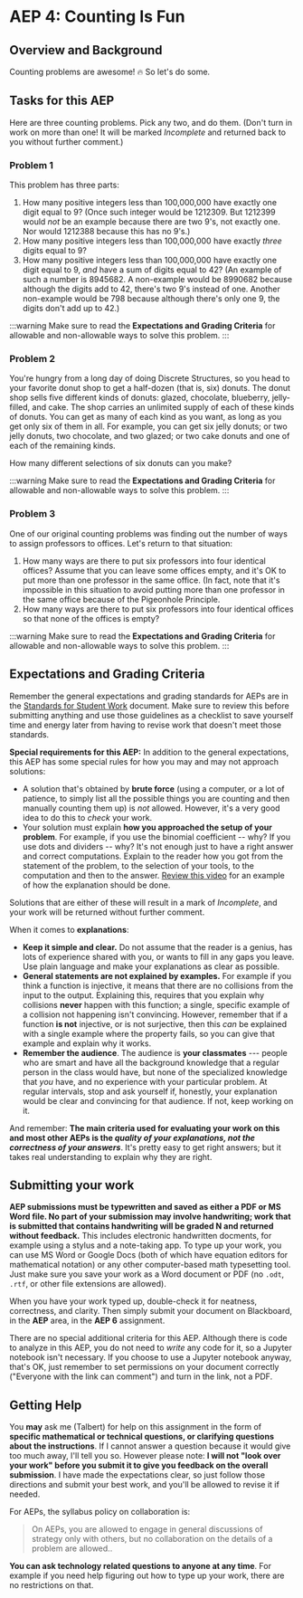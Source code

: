 # AEP 4: Counting Is Fun

## Overview and Background

Counting problems are awesome! :fire: So let's do some. 

## Tasks for this AEP

Here are three counting problems. Pick any two, and do them. (Don't turn in work on more than one! It will be marked *Incomplete* and returned back to you without further comment.)

### Problem 1

This problem has three parts: 

1. How many positive integers less than 100,000,000 have exactly one digit equal to 9? (Once such integer would be 1212309. But 1212399 would *not* be an example because there are two 9's, not exactly one. Nor would 1212388 because this has no 9's.)
2. How many positive integers less than 100,000,000 have exactly *three* digits equal to 9? 
3. How many positive integers less than 100,000,000 have exactly one digit equal to 9, *and* have a sum of digits equal to 42? (An example of such a number is 8945682. A non-example would be 8990682 because although the digits add to 42, there's two 9's instead of one. Another non-example would be 798 because although there's only one 9, the digits don't add up to 42.) 

:::warning
Make sure to read the **Expectations and Grading Criteria** for allowable and non-allowable ways to solve this problem. 
:::

### Problem 2

You're hungry from a long day of doing Discrete Structures, so you head to your favorite donut shop to get a half-dozen (that is, six) donuts. The donut shop sells five different kinds of donuts: glazed, chocolate, blueberry, jelly-filled, and cake. The shop carries an unlimited supply of each of these kinds of donuts. You can get as many of each kind as you want, as long as you get only six of them in all. For example, you can get six jelly donuts; or two jelly donuts, two chocolate, and two glazed; or two cake donuts and one of each of the remaining kinds.  

How many different selections of six donuts can you make? 

:::warning
Make sure to read the **Expectations and Grading Criteria** for allowable and non-allowable ways to solve this problem. 
:::

### Problem 3

One of our original counting problems was finding out the number of ways to assign professors to offices. Let's return to that situation: 


1. How many ways are there to put six professors into four identical offices? Assume that you can leave some offices empty, and it's OK to put more than one professor in the same office. (In fact, note that it's impossible in this situation to avoid putting more than one professor in the same office because of the Pigeonhole Principle.
2. How many ways are there to put six professors into four identical offices so that none of the offices is empty? 

:::warning
Make sure to read the **Expectations and Grading Criteria** for allowable and non-allowable ways to solve this problem. 
:::

## Expectations and Grading Criteria 

Remember the general expectations and grading standards for AEPs are in the [Standards for Student Work](https://github.com/RobertTalbert/discretecs/blob/master/MTH225-Fall2023/course-docs/standards-mth225-f23.md#standards-for-aeps) document. Make sure to review this before submitting anything and use those guidelines as a checklist to save yourself time and energy later from having to revise work that doesn't meet those standards. 

**Special requirements for this AEP:** In addition to the general expectations, this AEP has some special rules for how you may and may not approach solutions: 

- A solution that's obtained by **brute force** (using a computer, or a lot of patience, to simply list all the possible things you are counting and then manually counting them up) is *not* allowed. However, it's a very good idea to do this to *check* your work. 
- Your solution must explain **how you approached the setup of your problem**. For example, if you use the binomial coefficient -- why? If you use dots and dividers -- why? It's not enough just to have a right answer and correct computations. Explain to the reader how you got from the statement of the problem, to the selection of your tools, to the computation and then to the answer. [Review this video](https://vimeo.com/630075618) for an example of how the explanation should be done.

Solutions that are either of these will result in a mark of *Incomplete*, and your work will be returned without further comment.

When it comes to **explanations**: 

- **Keep it simple and clear.** Do not assume that the reader is a genius, has lots of experience shared with you, or wants to fill in any gaps you leave. Use plain language and make your explanations as clear as possible. 
- **General statements are not explained by examples.** For example if you think a function is injective, it means that there are no collisions from the input to the output. Explaining this, requires that you explain why collisions **never** happen with this function; a single, specific example of a collision not happening isn't convincing. However, remember that if a function **is not** injective, or is not surjective, then this *can* be explained with a single example where the property fails, so you can give that example and explain why it works. 
- **Remember the audience**. The audience is **your classmates** --- people who are smart and have all the background knowledge that a regular person in the class would have, but none of the specialized knowledge that *you* have, and no experience with your particular problem. At regular intervals, stop and ask yourself if, honestly, your explanation would be clear and convincing for that audience. If not, keep working on it. 

And remember: **The main criteria used for evaluating your work on this and most other AEPs is the *quality of your explanations, not the correctness of your answers***. It's pretty easy to get right answers; but it takes real understanding to explain why they are right. 




## Submitting your work 

**AEP submissions must be typewritten and saved as either a PDF or MS Word file. No part of your submission may involve handwriting; work that is submitted that contains handwriting will be graded N and returned without feedback.** This includes electronic handwritten docments, for example using a stylus and a note-taking app. To type up your work, you can use MS Word or Google Docs (both of which have equation editors for mathematical notation) or any other computer-based math typesetting tool. Just make sure you save your work as a Word document or PDF (no `.odt`, `.rtf`, or other file extensions are allowed).

When you have your work typed up, double-check it for neatness, correctness, and clarity. Then simply submit your document on Blackboard, in the **AEP** area, in the **AEP 6** assignment. 

There are no special additional criteria for this AEP. Although there is code to analyze in this AEP, you do not need to *write* any code for it, so a Jupyter notebook isn't necessary. If you choose to use a Jupyter notebook anyway, that's OK, just remember to set permissions on your document correctly ("Everyone with the link can comment") and turn in the link, not a PDF. 


## Getting Help

You **may** ask me (Talbert) for help on this assignment in the form of **specific mathematical or technical questions, or clarifying questions about the instructions**. If I cannot answer a question because it would give too much away, I'll tell you so. However please note: **I will not "look over your work" before you submit it to give you feedback on the overall submission**. I have made the expectations clear, so just follow those directions and submit your best work, and you'll be allowed to revise it if needed. 

For AEPs, the syllabus policy on collaboration is: 

>On AEPs, you are allowed to engage in general discussions of strategy only with others, but no collaboration on the details of a problem are allowed..
 
**You can ask technology related questions to anyone at any time**. For example if you need help figuring out how to type up your work, there are no restrictions on that. 